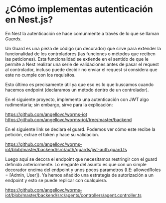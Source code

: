 # ¿Cómo implementas autenticación en Nest.js?

En Nest la autenticación se hace comunmente a través de lo que se llaman *Guards*.

Un Guard es una pieza de código (un decorador) que sirve para extender la funcionalidad de los controladores (las funciones o métodos que reciben las peticiones). Esta funcionalidad se extiende en el sentido de que le permite a Nest realizar una serie de validaciones antes de pasar el request al controlador, incluso puede decidir no enviar el request si considera que este no cumple con los requisitos.

Esto último es precisamente útil ya que eso es lo que buscamos cuando hacemos endpoint (declaramos un método dentro de un controlador).

En el siguiente proyecto, implemento una autenticación con JWT algo rudimentaria; sin embargo, sirve para la explicación:

https://github.com/angellovc/worms-iot
https://github.com/angellovc/worms-iot/tree/master/backend

En el siguiente link se declara el guard. Podemos ver cómo este recibe la petición, extrae el token y hace su validación.

https://github.com/angellovc/worms-iot/blob/master/backend/src/auth/guards/jwt-auth.guard.ts

Luego aquí se decora el endpoint que necesitamos restringir con el guard definido anteriormente. Lo elegante del asunto es que con un simple decorador encima del endpoint y unos pocos parametros (I.E: allowedRoles = [Admin, User]). Ya hemos añadido una estrategia de autorización a un endpoint y esto se puede replicar con cualquiera.

https://github.com/angellovc/worms-iot/blob/master/backend/src/agents/controllers/agent.controller.ts
